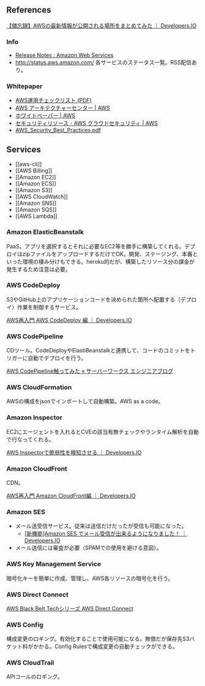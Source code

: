 References
----

[【備忘録】AWSの最新情報が公開される場所をまとめてみた ｜ Developers.IO](http://dev.classmethod.jp/cloud/aws/latest-information-about-aws/)

### Info

* [Release Notes : Amazon Web Services](http://aws.amazon.com/releasenotes)
* http://status.aws.amazon.com/ 各サービスのステータス一覧。RSS配信あり。

### Whitepaper

* [AWS運用チェックリスト (PDF)](https://d0.awsstatic.com/whitepapers/aws-operational-checklists.pdf)
* [AWS アーキテクチャーセンター | AWS](http://aws.amazon.com/jp/architecture/)
* [ホワイトペーパー | AWS](https://aws.amazon.com/jp/whitepapers/)
* [セキュリティリソース - AWS クラウドセキュリティ | AWS](http://aws.amazon.com/jp/security/security-resources/)
* [AWS_Security_Best_Practices.pdf](http://media.amazonwebservices.com/jp/wp/AWS_Security_Best_Practices.pdf)

Services
----

* [[aws-cli]]
* [[AWS Billing]]
* [[Amazon EC2]]
* [[Amazon ECS]]
* [[Amazon S3]]
* [[AWS CloudWatch]]
* [[Amazon SNS]]
* [[Amazon SQS]]
* [[AWS Lambda]]

### Amazon ElasticBeanstalk

PaaS。アプリを選択するとそれに必要なEC2等を勝手に構築してくれる。デプロイはzipファイルをアップロードするだけでOK。開発、ステージング、本番といった環境の棲み分けもできる。heroku的だが、構築したリソース分の課金が発生するため注意は必要。

### AWS CodeDeploy

S3やGitHub上のアプリケーションコードを決められた箇所へ配置する（デプロイ）作業を制御するサービス。

[AWS再入門 AWS CodeDeploy 編 ｜ Developers.IO](http://dev.classmethod.jp/cloud/aws/cm-advent-calendar-2015-aws-re-entering-codedeploy/)

### AWS CodePipeline

CDツール。CodeDeployやElastiBeanstalkと連携して、コードのコミットをトリガーに自動でデプロイを行う。

[AWS CodePipeline触ってみた « サーバーワークス エンジニアブログ](http://blog.serverworks.co.jp/tech/2015/07/15/aws-codepipeline/)

### AWS CloudFormation

AWSの構成をjsonでインポートして自動構築。AWS as a code。

### Amazon Inspector

EC2にエージェントを入れるとCVEの該当有無チェックやランタイム解析を自動で行なってくれる。

[AWS Inspectorで脆弱性を検知させる ｜ Developers.IO](http://dev.classmethod.jp/cloud/aws/inspector-finding-security-issue/)

### Amazon CloudFront

CDN。

[AWS再入門 Amazon CloudFront編 ｜ Developers.IO](http://dev.classmethod.jp/cloud/cm-advent-calendar-2015-aws-re-entering-cloudfront/)

### Amazon SES

* メール送受信サービス。従来は送信だけだったが受信も可能になった。
  * [[新機能]Amazon SES でメール受信が出来るようになりました！ ｜ Developers.IO](http://dev.classmethod.jp/cloud/receiving-email-with-amazon-ses/)
* メール送信には審査が必要（SPAMでの使用を避ける意図）。

### AWS Key Management Service

暗号化キーを簡単に作成、管理し、AWS各リソースの暗号化を行う。

### AWS Direct Connect

[AWS Black Belt Techシリーズ AWS Direct Connect](http://www.slideshare.net/AmazonWebServicesJapan/aws-black-belt-tech-aws-direct-connect)

### AWS Config

構成変更のロギング。有効化することで使用可能になる。無償だが保存先S3バケット料がかかる。Config Rulesで構成変更の自動チェックができる。

### AWS CloudTrail

APIコールのロギング。
